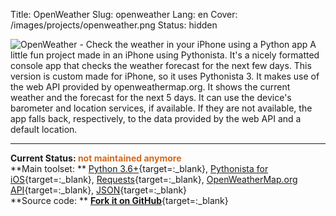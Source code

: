Title: OpenWeather
Slug: openweather
Lang: en
Cover: /images/projects/openweather.png
Status: hidden


![OpenWeather - Check the weather in your iPhone using a Python app]({filename}/images/projects/openweather.png)
A little fun project made in an iPhone using Pythonista. It's a nicely formatted console app that checks the weather forecast for the next few days. This version is custom made for iPhone, so it uses Pythonista 3. It makes use of the web API provided by openweathermap.org. It shows the current weather and the forecast for the next 5 days. It can use the device's barometer and location services, if available. If they are not available, the app falls back, respectively, to the data provided by the web API and a default location.  

___

**Current Status: <span style="color:chocolate">not maintained anymore</span>**  
**Main toolset: ** [Python 3.6+](https://www.python.org){target=:_blank}, [Pythonista for iOS](http://omz-software.com/pythonista/){target=:_blank}, [Requests](https://requests.readthedocs.io/en/master/){target=:_blank}, [OpenWeatherMap.org API](https://openweathermap.org/api){target=:_blank}, [JSON](https://www.json.org){target=:_blank}  
**Source code: ** [**Fork it on GitHub**](https://github.com/victordomingos/Pythonista-tools){target=:_blank}

 
